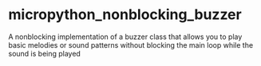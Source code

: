 # micropython_nonblocking_buzzer
 A nonblocking implementation of a buzzer class that allows you to play basic melodies or sound patterns without blocking the main loop while the sound is being played
